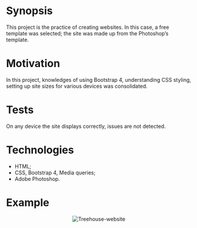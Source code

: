 # Synopsis
This project is the practice of creating websites. In this case, a free template was selected; the site was made up from the Photoshop’s template.

# Motivation
In this project, knowledges of using Bootstrap 4, understanding CSS styling, setting up site sizes for various devices was consolidated.

# Tests
On any device the site displays correctly, issues are not detected.

# Technologies
* HTML;
* CSS, Bootstrap 4, Media queries;
* Adobe Photoshop.

# Example

<div style='text-align:center'>
  <img src='https://psv4.userapi.com/c834603/u466748948/docs/d3/14a573cd3f26/First-look.png?extra=HtKD6_QDTL6MD7yQsW8UR0_YoW80-lPto2UPl6g2vsJ1RZBAknFCpzo3nqMPHcdDmumLo0ptKD3jGXREeQcm-3UlZy1M9Eva4g97NDVE8mCLAy4ZxAMuN49Rm41O1uXsORoS79WIw1HmL4I' alt='Treehouse-website'>
</div>
